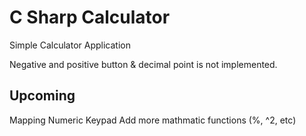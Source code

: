 # C Sharp Calculator
Simple Calculator Application 

Negative and positive button & decimal point is not implemented. 

## Upcoming
Mapping Numeric Keypad
Add more mathmatic functions (%, ^2, etc)
